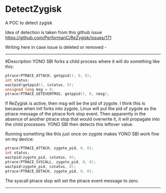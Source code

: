 # DetectZygisk
A POC to detect zygisk

Idea of detection is taken from this github issue https://github.com/PerformanC/ReZygisk/issues/171

Writing here in case issue is deleted or removed - 

---------------------------------------------------------------------------------------------------------------------------------------------

#Description
YONO SBI forks a child process where it will do something like this:

```cpp
ptrace(PTRACE_ATTACH, getppid(), 0, 0);
int status;
waitpid(getppid(), &status, 0);
unsigned long msg = 0;
ptrace(PTRACE_GETEVENTMSG, getppid(), 0, &msg);
```

If ReZygisk is active, then msg will be the pid of zygote. I think this is because when init forks into zygote, Linux will put the pid of zygote as the ptrace message of the ptrace fork stop event. Then apparently in the absence of another ptrace stop that would overwrite it, it will propagate into the child processes. YONO SBI then detects this leftover value.

Running something like this just once on zygote makes YONO SBI work fine on my device:
```cpp
ptrace(PTRACE_ATTACH, zygote_pid, 0, 0);
int status;
waitpid(zygote_pid, &status, 0);
ptrace(PTRACE_SYSCALL, zygote_pid, 0, 0);
waitpid(zygote_pid, &status, 0);
ptrace(PTRACE_DETACH, zygote_pid, 0, 0);
```
The syscall ptrace stop will set the ptrace event message to zero.

---------------------------------------------------------------------------------------------------------------------------------------------
